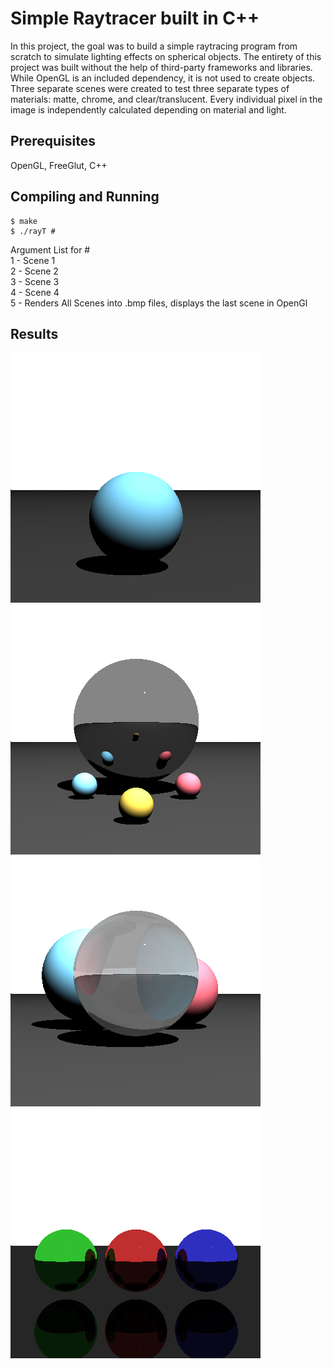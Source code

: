 # Simple Raytracer built in C++

In this project, the goal was to build a simple raytracing program from scratch to simulate lighting effects on spherical objects. The entirety of this project was built without the help of third-party frameworks and libraries. While OpenGL is an included dependency, it is not used to create objects. Three separate scenes were created to test three separate types of materials: matte, chrome, and clear/translucent. Every individual pixel in the image is independently calculated depending on material and light.

## Prerequisites

OpenGL, FreeGlut, C++

## Compiling and Running

```
$ make  
$ ./rayT #
```

Argument List for #  
1 - Scene 1  
2 - Scene 2  
3 - Scene 3  
4 - Scene 4  
5 - Renders All Scenes into .bmp files, displays the last scene in OpenGl  

## Results

![Scene 1](results/scene1.bmp)
![Scene 2](results/scene2.bmp)  
![Scene 3](results/scene3.bmp)
![Scene 4](results/scene4.bmp)  
